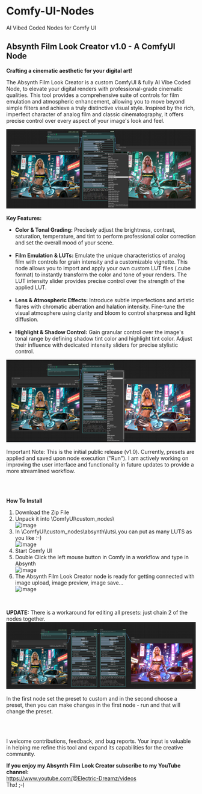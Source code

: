 # Comfy-UI-Nodes
AI Vibed Coded Nodes for Comfy UI

<strong><h2>Absynth Film Look Creator v1.0 - A ComfyUI Node</h2></strong>
<strong>Crafting a cinematic aesthetic for your digital art!</strong>

The Absynth Film Look Creator is a custom ComfyUI & fully AI Vibe Coded Node, to elevate your digital renders with professional-grade cinematic qualities. This tool provides a comprehensive suite of controls for film emulation and atmospheric enhancement, allowing you to move beyond simple filters and achieve a truly distinctive visual style. Inspired by the rich, imperfect character of analog film and classic cinematography, it offers precise control over every aspect of your image's look and feel.

<div class="image-container">
  <img src="https://raw.githubusercontent.com/Absynth-Vibe-Coding/Comfy-UI-Nodes/main/absynth-film-look-creator-1.0/absynth-film-look-creator-node-comfy-ui_3.png"
       alt="Absynth Film Look Creator Node 3">
</div>

<strong>Key Features:</strong>

<ul>
  <li><strong>Color & Tonal Grading:</strong> Precisely adjust the brightness, contrast, saturation, temperature, and tint to perform professional color correction and set the overall mood of your scene.</li><br>
  <li><strong>Film Emulation & LUTs:</strong> Emulate the unique characteristics of analog film with controls for grain intensity and a customizable vignette. This node allows you to import and apply your own custom LUT files (.cube format) to instantly transform the color and tone of your renders. The LUT intensity slider provides precise control over the strength of the applied LUT.</li><br>
  <li><strong>Lens & Atmospheric Effects:</strong> Introduce subtle imperfections and artistic flares with chromatic aberration and halation intensity. Fine-tune the visual atmosphere using clarity and bloom to control sharpness and light diffusion.</li><br>
  <li><strong>Highlight & Shadow Control:</strong> Gain granular control over the image's tonal range by defining shadow tint color and highlight tint color. Adjust their influence with dedicated intensity sliders for precise stylistic control.</li>
</ul>

<div class="image-container">
  <img src="https://raw.githubusercontent.com/Absynth-Vibe-Coding/Comfy-UI-Nodes/main/absynth-film-look-creator-1.0/absynth-film-look-creator-node-comfy-ui_4.png"
       alt="Absynth Film Look Creator Node 4">
</div>

<p>Important Note: This is the initial public release (v1.0). Currently, presets are applied and saved upon node execution ("Run"). I am actively working on improving the user interface and functionality in future updates to provide a more streamlined workflow.</p>

<br><br>

<strong>How To Install</strong>
<ol>
  <li>Download the Zip File</li>
  <li>Unpack it into \ComfyUI\custom_nodes\ <br>
    <img width="446" height="161" alt="image" src="https://raw.githubusercontent.com/Absynth-Vibe-Coding/Comfy-UI-Nodes/main/absynth-film-look-creator-1.0/install-step1.png"/>
  </li>
  <li>In \ComfyUI\custom_nodes\absynth\luts\ you can put as many LUTS as you like :-) <br>
    <img width="498" height="236" alt="image" src="https://raw.githubusercontent.com/Absynth-Vibe-Coding/Comfy-UI-Nodes/main/absynth-film-look-creator-1.0/install-step2.png"/>
  </li>
  <li>Start Comfy UI</li>
  <li>Double Click the left mouse button in Comfy in a workflow and type in Absynth <br>
    <img width="842" height="178" alt="image" src="https://raw.githubusercontent.com/Absynth-Vibe-Coding/Comfy-UI-Nodes/main/absynth-film-look-creator-1.0/install-step3.png"/>
  </li>
  <li>The Absynth Film Look Creator node is ready for getting connected with image upload, image preview, image save... <br>
    <img width="362" height="769" alt="image" src="https://raw.githubusercontent.com/Absynth-Vibe-Coding/Comfy-UI-Nodes/main/absynth-film-look-creator-1.0/install-step4.png"/>
  </li>
</ol>

<br>

<strong>UPDATE:</strong> There is a workaround for editing all presets: just chain 2 of the nodes together. <br>
<img src="https://raw.githubusercontent.com/Absynth-Vibe-Coding/Comfy-UI-Nodes/main/absynth-film-look-creator-1.0/absynth-film-look-creator-node-comfy-ui_5.png">

<p>In the first node set the preset to custom and in the second choose a preset, then you can make changes in the first node - run and that will change the preset.</p>

<br><br>

<p>I welcome contributions, feedback, and bug reports. Your input is valuable in helping me refine this tool and expand its capabilities for the creative community.</p>

<strong>If you enjoy my Absynth Film Look Creator subscribe to my YouTube channel:</strong> <br>
<a href="https://www.youtube.com/@Electric-Dreamz/videos">https://www.youtube.com/@Electric-Dreamz/videos</a> <br>
Thx! ;-)
